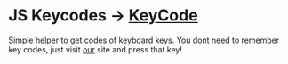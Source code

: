 # JS Keycodes → [KeyCode](https://avojfb.github.io/keycode/)

Simple helper to get codes of keyboard keys.
You dont need to remember key codes, just visit [our](https://avojfb.github.io/keycode/) site and press that key!